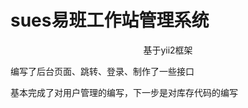 <h1>sues易班工作站管理系统</h1>
<p style="text-align:center;">基于yii2框架</p>
<p>编写了后台页面、跳转、登录、制作了一些接口</p>
基本完成了对用户管理的编写，下一步是对库存代码的编写
